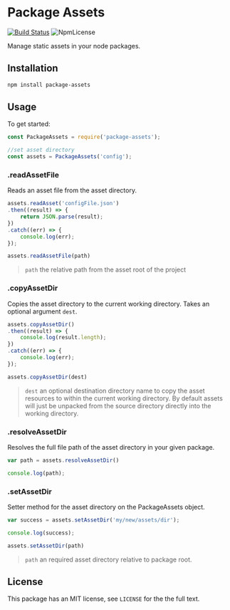 # Package Assets
[![Build Status](https://travis-ci.com/rmliddle/package-assets.svg?branch=master)](https://travis-ci.com/rmliddle/package-assets) ![NpmLicense](https://img.shields.io/npm/l/package-assets.svg)


Manage static assets in your node packages. 

## Installation

```sh
npm install package-assets
```

## Usage
To get started:

```js
const PackageAssets = require('package-assets');

//set asset directory
const assets = PackageAssets('config');
```

### .readAssetFile
Reads an asset file from the asset directory.

```js
assets.readAsset('configFile.json')
.then((result) => {
    return JSON.parse(result);
})
.catch((err) => {
    console.log(err);
});
```

```js
assets.readAssetFile(path)
```

>`path` the relative path from the asset root of the project  


### .copyAssetDir
Copies the asset directory to the current working directory. Takes an optional argument `dest`. 

```js
assets.copyAssetDir()
.then((result) => {
    console.log(result.length);
})
.catch((err) => {
    console.log(err);
});
```

```js
assets.copyAssetDir(dest)
```

>`dest` an optional destination directory name to copy the asset resources to within the current working directory. By default assets will just be unpacked from the source directory directly into the working directory.

### .resolveAssetDir
Resolves the full file path of the asset directory in your given package.

```js
var path = assets.resolveAssetDir()

console.log(path);
```

### .setAssetDir
Setter method for the asset directory on the PackageAssets object.

```js
var success = assets.setAssetDir('my/new/assets/dir');

console.log(success);
```

```js
assets.setAssetDir(path)
```

>`path` an required asset directory relative to package root.

## License

This package has an MIT license, see `LICENSE` for the the full text.
